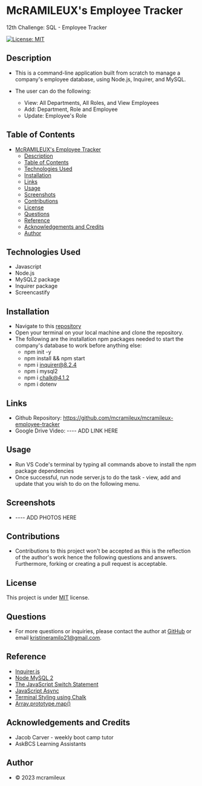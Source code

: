 # McRAMILEUX's Employee Tracker
12th Challenge: SQL - Employee Tracker

[![License: MIT](https://img.shields.io/badge/License-MIT-blue.svg)](https://opensource.org/licenses/MIT)

## Description
- This is a command-line application built from scratch to manage a company's employee database, using Node.js, Inquirer, and MySQL.
  
- The user can do the following:
  - View: All Departments, All Roles, and View Employees
  - Add: Department, Role and Employee
  - Update: Employee's Role

## Table of Contents
- [McRAMILEUX's Employee Tracker](#mcramileuxs-employee-tracker)
  - [Description](#description)
  - [Table of Contents](#table-of-contents)
  - [Technologies Used](#technologies-used)
  - [Installation](#installation)
  - [Links](#links)
  - [Usage](#usage)
  - [Screenshots](#screenshots)
  - [Contributions](#contributions)
  - [License](#license)
  - [Questions](#questions)
  - [Reference](#reference)
  - [Acknowledgements and Credits](#acknowledgements-and-credits)
  - [Author](#author)

## Technologies Used
* Javascript
* Node.js
* MySQL2 package
* Inquirer package
* Screencastify

## Installation
- Navigate to this [repository](https://github.com/mcramileux/mcramileux-employee-tracker)
- Open your terminal on your local machine and clone the repository.
- The following are the installation npm packages needed to start the company's database to work  before anything else:
  - npm init -y
  - npm install && npm start
  - npm i inquirer@8.2.4
  - npm i mysql2
  - npm i chalk@4.1.2
  - npm i dotenv

## Links
- Github Repository: https://github.com/mcramileux/mcramileux-employee-tracker
- Google Drive Video: ---- ADD LINK HERE

## Usage
- Run VS Code's terminal by typing all commands above to install the npm package dependencies
- Once successful, run node server.js to do the task - view, add and update that you wish to do on the following menu.


## Screenshots 
- ---- ADD PHOTOS HERE

## Contributions
* Contributions to this project won't be accepted as this is the reflection of the author's work hence the following questions and answers. Furthermore, forking or creating a pull request is acceptable.

## License
This project is under [MIT](https://choosealicense.com/licenses/mit/) license.

## Questions
* For more questions or inquiries, please contact the author at [GitHub](https://github.com/mcramileux) or email kristineramilo21@gmail.com.

## Reference
- [Inquirer.js](https://www.npmjs.com/package/inquirer/v/8.2.4)
- [Node MySQL 2](https://www.npmjs.com/package/mysql2)
- [The JavaScript Switch Statement](https://www.w3schools.com/js/js_switch.asp)
- [JavaScript Async](https://www.w3schools.com/js/js_async.asp)
- [Terminal Styling using Chalk](https://www.npmjs.com/package/chalk/v/4.1.2)
- [Array.prototype.map()](https://developer.mozilla.org/en-US/docs/Web/JavaScript/Reference/Global_Objects/Array/map)

## Acknowledgements and Credits
- Jacob Carver - weekly boot camp tutor
- AskBCS Learning Assistants
  
## Author
- © 2023 mcramileux
